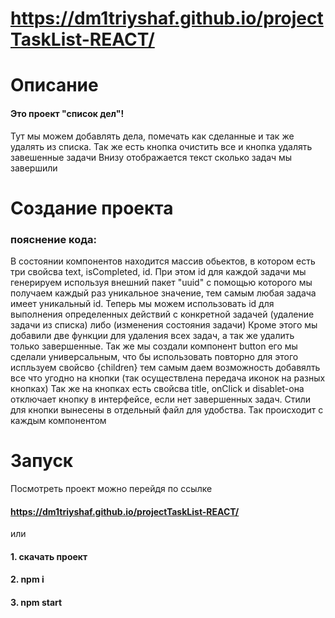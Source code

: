 # https://dm1triyshaf.github.io/projectTaskList-REACT/
# Описание
#### Это проект "список дел"!
Тут мы можем добавлять дела, помечать как сделанные и так же удалять из списка. Так же есть кнопка очистить все и кнопка удалять завешенные задачи
Внизу отображается текст сколько задач мы завершили
# Создание проекта

###  пояснение кода:
В состоянии компонентов находится массив обьектов, в котором есть три свойсва text, isCompleted, id. При этом id для каждой задачи мы генерируем используя внешний пакет "uuid" с помощью которого мы получаем каждый раз уникальное значение, тем самым любая задача имеет уникальный id. Теперь мы можем использовать id для выполнения определенных действий с конкретной задачей (удаление задачи из списка) либо (изменения состояния задачи) 
Кроме этого мы добавили две функции для удаления всех задач, а так же удалить только завершенные.
Так же мы создали компонент button его мы сделали универсальным, что бы использовать повторно для этого испльзуем свойсво {children} тем самым даем возможность добавялть все что угодно на кнопки (так осуществлена передача иконок на разных кнопках)
Так же на кнопках есть свойсва title, onClick и disablet-она отключает кнопку в интерфейсе, если нет завершенных задач.
Стили для кнопки вынесены в отдельный файл для удобства. Так происходит с каждым компонентом

# Запуск
Посмотреть проект можно перейдя по ссылке
#### https://dm1triyshaf.github.io/projectTaskList-REACT/

или 
#### 1. скачать проект
#### 2. npm i 
#### 3. npm start
